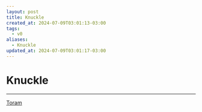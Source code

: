 ```yaml
---
layout: post
title: Knuckle
created_at: 2024-07-09T03:01:13-03:00
tags:
  - v0
aliases:
  - Knuckle
updated_at: 2024-07-09T03:01:17-03:00
---
```

# Knuckle
---

[Toram](_draft/2024/07/2024-07-06-Toram.md)